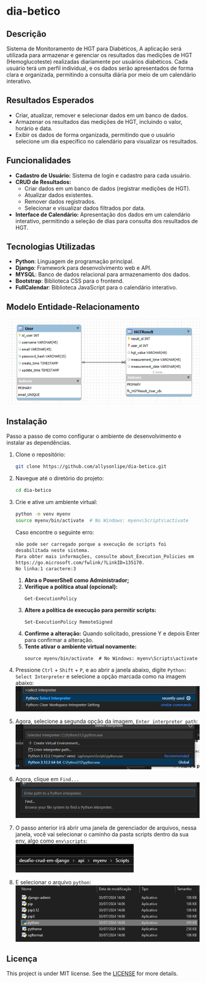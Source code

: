 # dia-betico

## Descrição
Sistema de Monitoramento de HGT para Diabéticos,
A aplicação será utilizada para armazenar e gerenciar os resultados das medições de HGT (Hemoglucoteste) realizadas diariamente por usuários diabéticos. Cada usuário terá um perfil individual, e os dados serão apresentados de forma clara e organizada, permitindo a consulta diária por meio de um calendário interativo.

## Resultados Esperados
- Criar, atualizar, remover e selecionar dados em um banco de dados.
- Armazenar os resultados das medições de HGT, incluindo o valor, horário e data.
- Exibir os dados de forma organizada, permitindo que o usuário selecione um dia específico no calendário para visualizar os resultados.

## Funcionalidades
- **Cadastro de Usuário:** Sistema de login e cadastro para cada usuário.
- **CRUD de Resultados:** 
  - Criar dados em um banco de dados (registrar medições de HGT).
  - Atualizar dados existentes.
  - Remover dados registrados.
  - Selecionar e visualizar dados filtrados por data.
- **Interface de Calendário:** Apresentação dos dados em um calendário interativo, permitindo a seleção de dias para consulta dos resultados de HGT.

## Tecnologias Utilizadas

- **Python**: Linguagem de programação principal.
- **Django**: Framework para desenvolvimento web e API.
- **MYSQL**: Banco de dados relacional para armazenamento dos dados.
- **Bootstrap**: Biblioteca CSS para o frontend.
- **FullCalendar**: Biblioteca JavaScript para o calendário interativo.

## Modelo Entidade-Relacionamento
<img src="assets/readme/MER.png">

## Instalação

Passo a passo de como configurar o ambiente de desenvolvimento e instalar as dependências.

1. Clone o repositório:
   ```bash
   git clone https://github.com/allysonlipe/dia-betico.git
   ```

2. Navegue até o diretório do projeto:
   ```bash
   cd dia-betico
   ```

3. Crie e ative um ambiente virtual:
   ```bash
   python -m venv myenv
   source myenv/bin/activate  # No Windows: myenv\Scripts\activate
   ```
   Caso encontre o seguinte erro:
   ```
   não pode ser carregado porque a execução de scripts foi desabilitada neste sistema.     
   Para obter mais informações, consulte about_Execution_Policies em 
   https://go.microsoft.com/fwlink/?LinkID=135170.
   No linha:1 caractere:3
   ```
   1. **Abra o PowerShell como Administrador;**
   &nbsp;
   2. **Verifique a política atual (opcional):**
      ```
      Get-ExecutionPolicy
      ```
   3. **Altere a política de execução para permitir scripts:**
      ```
      Set-ExecutionPolicy RemoteSigned
      ```
   4. **Confirme a alteração:**
         Quando solicitado, pressione Y e depois Enter para confirmar a alteração.
   5. **Tente ativar o ambiente virtual novamente:**
         ```
         source myenv/bin/activate  # No Windows: myenv\Scripts\activate
         ```


4. Pressione `Ctrl` + `Shift` + `P`, e ao abrir a janela abaixo, digite `Python: Select Interpreter` e selecione a opção marcada como na imagem abaixo: 
   <img src="assets/readme/print1.png">

5. Agora, selecione a segunda opção da imagem, `Enter interpreter path`:
   <img src="assets/readme/print2.png">
6. Agora, clique em `Find...`
   <img src="assets/readme/print3.png">
7. O passo anterior irá abrir uma janela de gerenciador de arquivos, nessa janela, você vai selecionar o caminho da pasta scripts dentro da sua env, algo como `env\scripts`:
   <img src="assets/readme/print5.png">

8. E selecionar o arquivo `python`:
   <img src="assets/readme/print4.png">

## Licença

This project is under MIT license. See the [LICENSE](LICENSE.md) for more details.